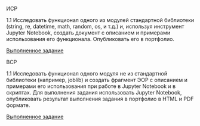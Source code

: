 ИСР

1.1 Исследовать функционал одного из модулей стандартной библиотеки (string, re, datetime, math, random, os, и т.д.) и, используя инструмент Jupyter Notebook, создать документ с описанием и примерами использования его функционала. Опубликовать его в портфолио.

[Выполненное задание](https://colab.research.google.com/drive/1ukNXT9nfXmLZKwQVimjylQmGvdAld7pO?usp=sharing)

ВСР

1.1 Исследовать функционал одного модуля не из стандартной библиотеки (например, joblib) и создать фрагмент ЭОР с описанием и примерами его использования при работе в Jupyter Notebook и в скриптах. Для выполнения задания использовать Jupyter Notebook, опубликовать результат выполнения задания в портфолио в HTML и PDF формате.

[Выполненное задание](https://colab.research.google.com/drive/1Q1rqZBx5L4_lROB8NNZzrTCKlS8IQfEr?usp=sharing)
